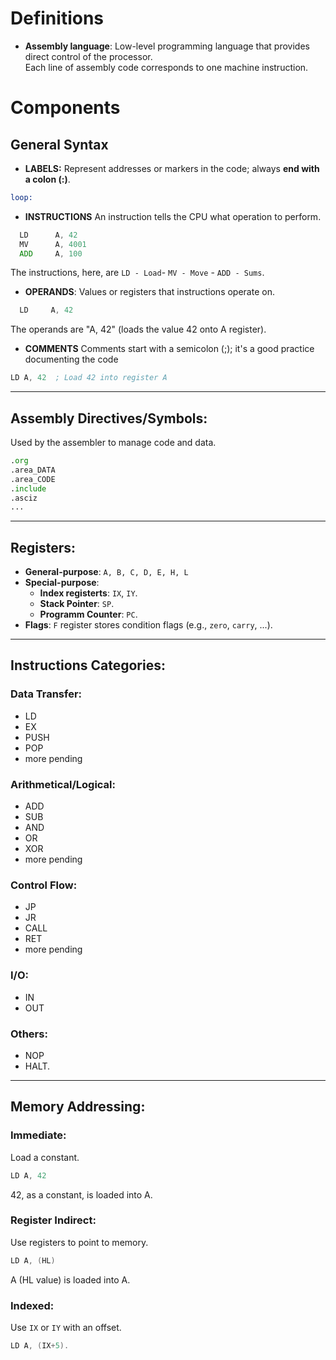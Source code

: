 # Definitions
- **Assembly language**:
Low-level programming language that provides direct control of the processor.  
Each line of assembly code corresponds to one machine instruction.
# Components

## General Syntax

- **LABELS:**
Represent addresses or markers in the code; always **end with a colon (:)**.
```asm
loop:
```

- **INSTRUCTIONS**
An instruction tells the CPU what operation to perform.  
```asm
  LD      A, 42  
  MV      A, 4001     
  ADD     A, 100
```
The instructions, here, are `LD - Load`- `MV - Move` - `ADD - Sums`.  

- **OPERANDS**:
Values or registers that instructions operate on.  
```asm
  LD     A, 42
```
The operands are "A, 42" (loads the value 42 onto A register).  

- **COMMENTS**
Comments start with a semicolon (;); it's a good practice documenting the code
```asm
LD A, 42  ; Load 42 into register A
```
***
## Assembly Directives/Symbols:
Used by the assembler to manage code and data.  
```asm
.org
.area_DATA
.area_CODE
.include
.asciz
...
```
***
## Registers:
- **General-purpose**: `A, B, C, D, E, H, L`  
- **Special-purpose**:  
  - **Index registerts**: `IX`, `IY`.  
  - **Stack Pointer**: `SP`.  
  - **Programm Counter**: `PC`.  
- **Flags**: `F` register stores condition flags (e.g., `zero`, `carry`, ...).  
***

## Instructions Categories:
### Data Transfer: 
- LD
- EX
- PUSH
- POP
- more pending
  
### Arithmetical/Logical: 
- ADD
- SUB
- AND
- OR
- XOR
- more pending
  
### Control Flow: 
- JP
- JR
- CALL
- RET
- more pending

### I/O: 
- IN
- OUT
  
### Others: 
- NOP
- HALT.
***

## Memory Addressing:

### Immediate: 
Load a constant.
```asm
LD A, 42
```
42, as a constant, is loaded into A.

### Register Indirect: 
Use registers to point to memory.
```asm
LD A, (HL)
```
A (HL value) is loaded into A.


### Indexed: 
Use `IX`  or `IY` with an offset.  
```asm
LD A, (IX+5).
```

